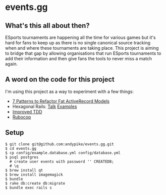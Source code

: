 events.gg
=========

What's this all about then?
---------------------------

ESports tournaments are happening all the time for various games but it's hard for fans to keep up as there is no single canonical source tracking when and where these tournaments are taking place. This project is aiming to bridge that gap by allowing organisations that run ESports tournaments to add their information and then give fans the tools to never miss a match again.

A word on the code for this project
-----------------------------------

I'm using this project as a way to experiment with a few things:

* [7 Patterns to Refactor Fat ActiveRecord Models](http://blog.codeclimate.com/blog/2012/10/17/7-ways-to-decompose-fat-activerecord-models/)
* Hexagonal Rails: [Talk](http://www.youtube.com/watch?v=CGN4RFkhH2M) [Examples](http://devblog.reverb.com/post/57704562313/getting-hexagonal-with-wisper-a-listener-framework-for)
* [Improved TDD](http://vimeo.com/68375232)
* [Rubocop](https://github.com/bbatsov/rubocop)

Setup
-----

```
$ git clone git@github.com:andypike/events.gg.git
$ cd events.gg
$ cp config/example.database.yml config/database.yml
$ psql postgres
  # create user events with password '' CREATEDB;
  # \q
$ brew install qt
$ brew install imagemagick
$ bundle
$ rake db:create db:migrate
$ bundle exec rails s
```
